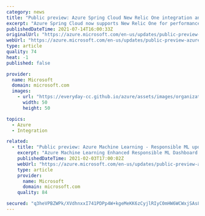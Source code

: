 ```yaml
---
category: news
title: "Public preview: Azure Spring Cloud New Relic One integration and additional feature updates"
excerpt: "Azure Spring Cloud now supports New Relic One for performance monitoring (in preview), reduced minimum app instance sizes, automated app deployments with Terraform and Azure Pipelines, and Azure Virtual Network in Azure China."
publishedDateTime: 2021-07-14T16:00:33Z
originalUrl: "https://azure.microsoft.com/en-us/updates/public-preview-azure-spring-cloud-new-relic-one-integration-and-additional-feature-updates/"
webUrl: "https://azure.microsoft.com/en-us/updates/public-preview-azure-spring-cloud-new-relic-one-integration-and-additional-feature-updates/"
type: article
quality: 74
heat: -1
published: false

provider:
  name: Microsoft
  domain: microsoft.com
  images:
    - url: "https://everyday-cc.github.io/azure/assets/images/organizations/microsoft.com-50x50.jpg"
      width: 50
      height: 50

topics:
  - Azure
  - Integration

related:
  - title: "Public preview: Azure Machine Learning - Responsible ML updates"
    excerpt: "Azure Machine Learning Enhanced Responsible ML Dashboard updates now in public review"
    publishedDateTime: 2021-02-03T17:00:02Z
    webUrl: "https://azure.microsoft.com/en-us/updates/public-preview-azure-machine-learning-responsible-ml-updates/"
    type: article
    provider:
      name: Microsoft
      domain: microsoft.com
    quality: 84

secured: "q3heVPBZWPk/XVdhnxxI741PDPp4W+kgeMeKK6zCyjlRIyC0mHW6WCWxjSAs8mPl47QrSYgL962Wp5KMtgzVVlENqn37fEzG5Zzx52H/J3KEFcUS+PWzm8+b70zTBMgF1gy7En59NjCJNqEfqY814b/CIxFxehiiZIA+a2q4+Fx/C0inBUjou5LvAQ10kH2ufK+2H11mqAeMogFeFUeQXJqzl2J4VaZc4aYjYoISklunSdpAgYP6RZsw2MDsi/CmvRXnABRT948BLVCN6HuVUM1BHf6bMYlWFUHdIhVZbvJCnhKaJVe/f/VKOHVu/nWEQLIM8fJyMyRruid8JOWr5lqDfDzZE/+Nhm+JmxjugiM=;lUG8+4LBOpOwtewH6hI3XQ=="
---
```


